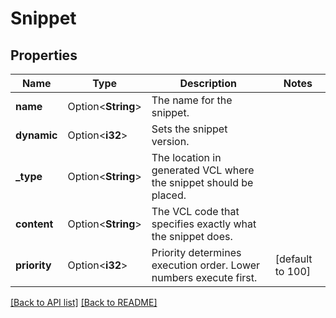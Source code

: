 # Snippet

## Properties

Name | Type | Description | Notes
------------ | ------------- | ------------- | -------------
**name** | Option<**String**> | The name for the snippet. | 
**dynamic** | Option<**i32**> | Sets the snippet version. | 
**_type** | Option<**String**> | The location in generated VCL where the snippet should be placed. | 
**content** | Option<**String**> | The VCL code that specifies exactly what the snippet does. | 
**priority** | Option<**i32**> | Priority determines execution order. Lower numbers execute first. | [default to 100]

[[Back to API list]](../README.md#documentation-for-api-endpoints) [[Back to README]](../README.md)


